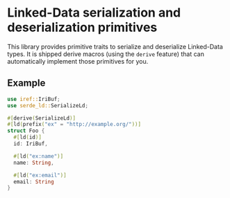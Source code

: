 # Linked-Data serialization and deserialization primitives

<!-- cargo-rdme start -->

This library provides primitive traits to serialize and deserialize
Linked-Data types. It is shipped derive macros (using the `derive` feature)
that can automatically implement those primitives for you.

## Example

```rust
use iref::IriBuf;
use serde_ld::SerializeLd;

#[derive(SerializeLd)]
#[ld(prefix("ex" = "http://example.org/"))]
struct Foo {
  #[ld(id)]
  id: IriBuf,

  #[ld("ex:name")]
  name: String,

  #[ld("ex:email")]
  email: String
}
```

<!-- cargo-rdme end -->
